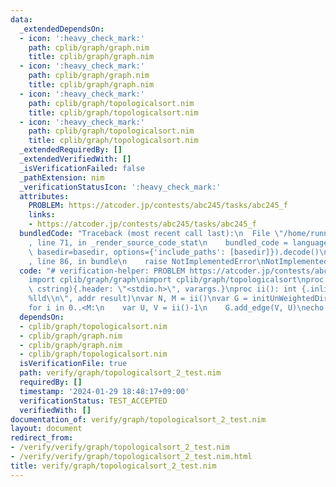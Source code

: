 ```yaml
---
data:
  _extendedDependsOn:
  - icon: ':heavy_check_mark:'
    path: cplib/graph/graph.nim
    title: cplib/graph/graph.nim
  - icon: ':heavy_check_mark:'
    path: cplib/graph/graph.nim
    title: cplib/graph/graph.nim
  - icon: ':heavy_check_mark:'
    path: cplib/graph/topologicalsort.nim
    title: cplib/graph/topologicalsort.nim
  - icon: ':heavy_check_mark:'
    path: cplib/graph/topologicalsort.nim
    title: cplib/graph/topologicalsort.nim
  _extendedRequiredBy: []
  _extendedVerifiedWith: []
  _isVerificationFailed: false
  _pathExtension: nim
  _verificationStatusIcon: ':heavy_check_mark:'
  attributes:
    PROBLEM: https://atcoder.jp/contests/abc245/tasks/abc245_f
    links:
    - https://atcoder.jp/contests/abc245/tasks/abc245_f
  bundledCode: "Traceback (most recent call last):\n  File \"/home/runner/.local/lib/python3.10/site-packages/onlinejudge_verify/documentation/build.py\"\
    , line 71, in _render_source_code_stat\n    bundled_code = language.bundle(stat.path,\
    \ basedir=basedir, options={'include_paths': [basedir]}).decode()\n  File \"/home/runner/.local/lib/python3.10/site-packages/onlinejudge_verify/languages/nim.py\"\
    , line 86, in bundle\n    raise NotImplementedError\nNotImplementedError\n"
  code: "# verification-helper: PROBLEM https://atcoder.jp/contests/abc245/tasks/abc245_f\n\
    import cplib/graph/graph\nimport cplib/graph/topologicalsort\nproc scanf(formatstr:\
    \ cstring){.header: \"<stdio.h>\", varargs.}\nproc ii(): int {.inline.} = scanf(\"\
    %lld\\n\", addr result)\nvar N, M = ii()\nvar G = initUnWeightedDirectedGraph(N)\n\
    for i in 0..<M:\n    var U, V = ii()-1\n    G.add_edge(V, U)\necho N-len(G.topologicalsort())\n"
  dependsOn:
  - cplib/graph/topologicalsort.nim
  - cplib/graph/graph.nim
  - cplib/graph/graph.nim
  - cplib/graph/topologicalsort.nim
  isVerificationFile: true
  path: verify/graph/topologicalsort_2_test.nim
  requiredBy: []
  timestamp: '2024-01-29 18:48:17+09:00'
  verificationStatus: TEST_ACCEPTED
  verifiedWith: []
documentation_of: verify/graph/topologicalsort_2_test.nim
layout: document
redirect_from:
- /verify/verify/graph/topologicalsort_2_test.nim
- /verify/verify/graph/topologicalsort_2_test.nim.html
title: verify/graph/topologicalsort_2_test.nim
---
```

